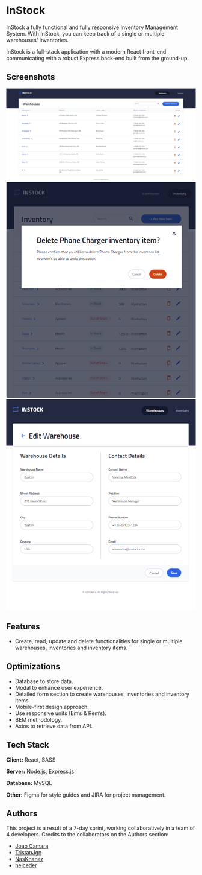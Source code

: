 
# InStock

InStock a fully functional and fully responsive Inventory Management System. With InStock, you can keep track of a single or multiple warehouses' inventories.

InStock is a full-stack application with a modern React front-end communicating with a robust Express back-end built from the ground-up.



## Screenshots

![InStock Home Page](/InStock-media/home_page-desktop.png)
![InStock Home Page](/InStock-media/delete_inventory_modal-tablet.png)
![InStock Home Page](/InStock-media/edit_warehouse-tablet.png)

## Features

- Create, read, update and delete functionalities for single or multiple warehouses, inventories and inventory items.


## Optimizations

-	Database to store data.
-	Modal to enhance user experience.
-	Detailed form section to create warehouses, inventories and inventory items.
-	Mobile-first design approach. 
-	Use responsive units (Em’s & Rem’s). 
-	BEM methodology.
-	Axios to retrieve data from API.



## Tech Stack

**Client:** React, SASS

**Server:** Node.js, Express.js

**Database:** MySQL

**Other:** Figma for style guides and JIRA for project management.


## Authors

This project is a result of a 7-day sprint, working collaboratively in a team of 4 developers. Credits to the collaborators on the Authors section:

- [Joao Camara](https://github.com/camarajoao)
- [TristanJgn](https://github.com/TristanJgn)
- [NasKhanaz](https://github.com/NasKhanaz)
- [hejceder](https://github.com/hejceder)




